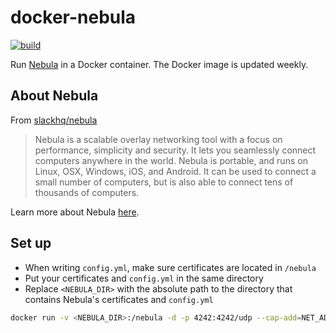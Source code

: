 # docker-nebula

[![build](https://github.com/chrisx8/docker-nebula/actions/workflows/build.yml/badge.svg)](https://github.com/chrisx8/docker-nebula/actions/workflows/build.yml)

Run [Nebula](https://github.com/slackhq/nebula) in a Docker container. The Docker image is updated weekly.

## About Nebula

From [slackhq/nebula](https://github.com/slackhq/nebula)

> Nebula is a scalable overlay networking tool with a focus on performance, simplicity and security. It lets you seamlessly connect computers anywhere in the world. Nebula is portable, and runs on Linux, OSX, Windows, iOS, and Android. It can be used to connect a small number of computers, but is also able to connect tens of thousands of computers.

Learn more about Nebula [here](https://medium.com/p/884110a5579).

## Set up

- When writing `config.yml`, make sure certificates are located in `/nebula`
- Put your certificates and `config.yml` in the same directory
- Replace `<NEBULA_DIR>` with the absolute path to the directory that contains Nebula's certificates and `config.yml`

```bash
docker run -v <NEBULA_DIR>:/nebula -d -p 4242:4242/udp --cap-add=NET_ADMIN ghcr.io/chrisx8/nebula
```
